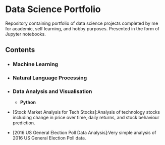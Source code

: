 # Data Science Portfolio
Repository containing portfolio of data science projects completed by me for academic, self learning, and hobby purposes. Presented in the form of Jupyter notebooks.

## Contents

- ### Machine Learning



- ### Natural Language Processing


- ### Data Analysis and Visualisation
	- __Python__
- [Stock Market Analysis for Tech Stocks]:Analysis of technology stocks including change in price over time, daily returns, and stock behaviour prediction.
- [2016 US General Election Poll Data Analysis]:Very simple analysis of 2016 US General Election Poll data.


